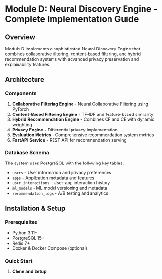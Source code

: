 # Module D: Neural Discovery Engine - Complete Implementation Guide

## Overview

Module D implements a sophisticated Neural Discovery Engine that combines collaborative filtering, content-based filtering, and hybrid recommendation systems with advanced privacy preservation and explainability features.

## Architecture

### Components

1. **Collaborative Filtering Engine** - Neural Collaborative Filtering using PyTorch
2. **Content-Based Filtering Engine** - TF-IDF and feature-based similarity
3. **Hybrid Recommendation Engine** - Combines CF and CB with dynamic weighting
4. **Privacy Engine** - Differential privacy implementation
5. **Evaluation Metrics** - Comprehensive recommendation system metrics
6. **FastAPI Service** - REST API for recommendation serving

### Database Schema

The system uses PostgreSQL with the following key tables:
- `users` - User information and privacy preferences
- `apps` - Application metadata and features
- `user_interactions` - User-app interaction history
- `ml_models` - ML model versioning and metadata
- `recommendation_logs` - A/B testing and analytics

## Installation & Setup

### Prerequisites

- Python 3.11+
- PostgreSQL 15+
- Redis 7+
- Docker & Docker Compose (optional)

### Quick Start

1. **Clone and Setup**
